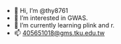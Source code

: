- 👋 Hi, I’m @thy8761
- 👀 I’m interested in GWAS.
- 🌱 I’m currently learning plink and r.
- 📫 405651018@gms.tku.edu.tw

<!---
thy8761/thy8761 is a ✨ special ✨ repository because its `README.md` (this file) appears on your GitHub profile.
You can click the Preview link to take a look at your changes.
--->
